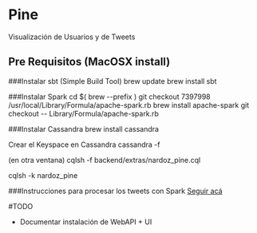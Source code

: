 # Pine
Visualización de Usuarios y de Tweets

## Pre Requisitos (MacOSX install)

###Instalar sbt (Simple Build Tool)
brew update
brew install sbt

###Instalar Spark
cd $( brew --prefix )
git checkout 7397998 /usr/local/Library/Formula/apache-spark.rb
brew install apache-spark
git checkout -- Library/Formula/apache-spark.rb

###Instalar Cassandra
brew install cassandra

Crear el Keyspace en Cassandra
cassandra -f

(en otra ventana)
cqlsh -f backend/extras/nardoz_pine.cql

cqlsh -k nardoz_pine

###Instrucciones para procesar los tweets con Spark
[Seguir acá](https://github.com/Nardoz/pine/tree/master/backend)



#TODO
* Documentar instalación de WebAPI + UI

